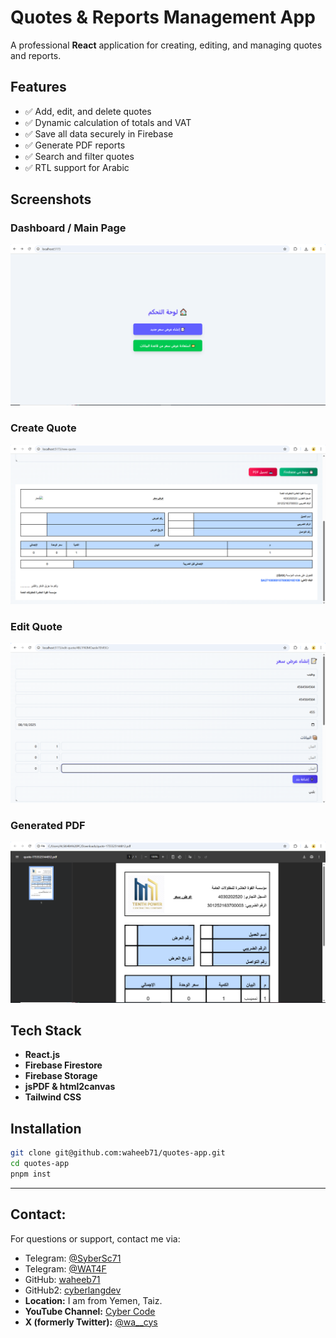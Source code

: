 # Quotes & Reports Management App

A professional **React** application for creating, editing, and managing quotes and reports.  

## Features
- ✅ Add, edit, and delete quotes
- ✅ Dynamic calculation of totals and VAT
- ✅ Save all data securely in Firebase
- ✅ Generate PDF reports
- ✅ Search and filter quotes
- ✅ RTL support for Arabic

## Screenshots

### Dashboard / Main Page
![Dashboard](screenshots/dashboard.png)

### Create Quote
![Create Quote](screenshots/create-quote.png)

### Edit Quote
![Edit Quote](screenshots/edit-quote.png)

### Generated PDF
![PDF Preview](screenshots/pdf-preview.png)

## Tech Stack
- **React.js**
- **Firebase Firestore**
- **Firebase Storage**
- **jsPDF & html2canvas**
- **Tailwind CSS**

## Installation
```bash
git clone git@github.com:waheeb71/quotes-app.git
cd quotes-app
pnpm inst
```
---

##  Contact:
For questions or support, contact me via:
- Telegram: [@SyberSc71](https://t.me/SyberSc71)
- Telegram: [@WAT4F](https://t.me/WAT4F)
- GitHub: [waheeb71](https://github.com/waheeb71)
- GitHub2: [cyberlangdev](https://github.com/cyberlangdev)
- **Location:** I am from Yemen, Taiz.
- **YouTube Channel:** [Cyber Code](https://www.youtube.com/@cyber_code1)
- **X (formerly Twitter):** [@wa__cys](https://x.com/wa__cys)

